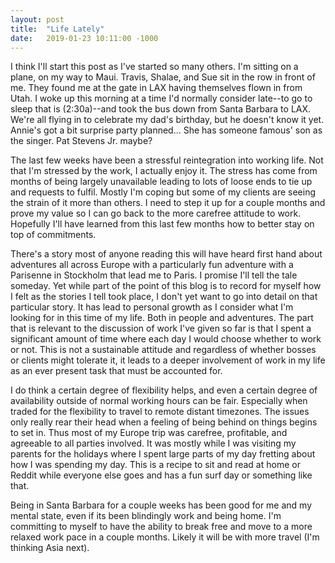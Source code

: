 ```yaml
---
layout: post
title:  "Life Lately"
date:   2019-01-23 10:11:00 -1000
---
```


I think I'll start this post as I've started so many others. I'm sitting on a plane, on my way to Maui. Travis,
Shalae, and Sue sit in the row in front of me. They found me at the gate in LAX having themselves flown in from
Utah. I woke up this morning at a time I'd normally consider late--to go to sleep that is (2:30a)--and took the
bus down from Santa Barbara to LAX. We're all flying in to celebrate my dad's birthday, but he doesn't know it
yet. Annie's got a bit surprise party planned... She has someone famous' son as the singer. Pat Stevens Jr. maybe?

The last few weeks have been a stressful reintegration into working life. Not that I'm stressed by the work, I
actually enjoy it. The stress has come from months of being largely unavailable leading to lots of loose ends
to tie up and requests to fulfil. Mostly I'm coping but some of my clients are seeing the strain of it more than
others. I need to step it up for a couple months and prove my value so I can go back to the more carefree
attitude to work. Hopefully I'll have learned from this last few months how to better stay on top of commitments.

There's a story most of anyone reading this will have heard first hand about adventures all across Europe with a
particularly fun adventure with a Parisenne in Stockholm that lead me to Paris. I promise I'll tell the tale
someday. Yet while part of the point of this blog is to record for myself how I felt as the stories I tell took
place, I don't yet want to go into detail on that particular story. It has lead to personal growth as I consider
what I'm looking for in this time of my life. Both in people and adventures. The part that is relevant to the
discussion of work I've given so far is that I spent a significant amount of time where each day I would choose
whether to work or not. This is not a sustainable attitude and regardless of whether bosses or clients might
tolerate it, it leads to a deeper involvement of work in my life as an ever present task that must be accounted
for.

I do think a certain degree of flexibility helps, and even a certain degree of availability outside of normal
working hours can be fair. Especially when traded for the flexibility to travel to remote distant timezones. The
issues only really rear their head when a feeling of being behind on things begins to set in. Thus most of my
Europe trip was carefree, profitable, and agreeable to all parties involved. It was mostly while I was visiting
my parents for the holidays where I spent large parts of my day fretting about how I was spending my day.
This is a recipe to sit and read at home or Reddit while everyone else goes and has a fun surf day or something
like that.

Being in Santa Barbara for a couple weeks has been good for me and my mental state, even if its been blindingly
work and being home. I'm committing to myself to have the ability to break free and move to a more relaxed work
pace in a couple months. Likely it will be with more travel (I'm thinking Asia next).